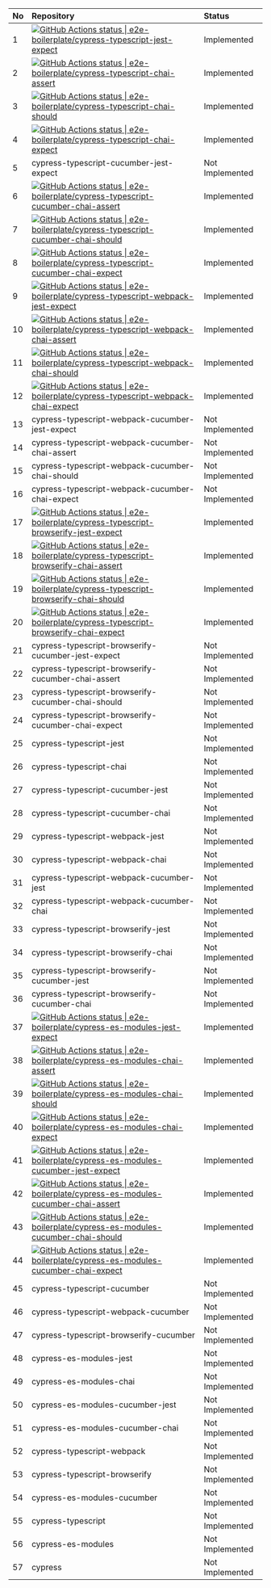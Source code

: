 | No | Repository                                                                                                                                                                                                                                                                                                                                                                       | Status          |
| :- | :------------------------------------------------------------------------------------------------------------------------------------------------------------------------------------------------------------------------------------------------------------------------------------------------------------------------------------------------------------------------------- | :-------------- |
| 1  | [![GitHub Actions status &#124; e2e-boilerplate/cypress-typescript-jest-expect](https://github.com/e2e-boilerplate/cypress-typescript-jest-expect/workflows/cypress-typescript-jest-expect/badge.svg)](https://github.com/e2e-boilerplate/cypress-typescript-jest-expect/actions?workflow=cypress-typescript-jest-expect)                                                        | Implemented     |
| 2  | [![GitHub Actions status &#124; e2e-boilerplate/cypress-typescript-chai-assert](https://github.com/e2e-boilerplate/cypress-typescript-chai-assert/workflows/cypress-typescript-chai-assert/badge.svg)](https://github.com/e2e-boilerplate/cypress-typescript-chai-assert/actions?workflow=cypress-typescript-chai-assert)                                                        | Implemented     |
| 3  | [![GitHub Actions status &#124; e2e-boilerplate/cypress-typescript-chai-should](https://github.com/e2e-boilerplate/cypress-typescript-chai-should/workflows/cypress-typescript-chai-should/badge.svg)](https://github.com/e2e-boilerplate/cypress-typescript-chai-should/actions?workflow=cypress-typescript-chai-should)                                                        | Implemented     |
| 4  | [![GitHub Actions status &#124; e2e-boilerplate/cypress-typescript-chai-expect](https://github.com/e2e-boilerplate/cypress-typescript-chai-expect/workflows/cypress-typescript-chai-expect/badge.svg)](https://github.com/e2e-boilerplate/cypress-typescript-chai-expect/actions?workflow=cypress-typescript-chai-expect)                                                        | Implemented     |
| 5  | cypress-typescript-cucumber-jest-expect                                                                                                                                                                                                                                                                                                                                          | Not Implemented |
| 6  | [![GitHub Actions status &#124; e2e-boilerplate/cypress-typescript-cucumber-chai-assert](https://github.com/e2e-boilerplate/cypress-typescript-cucumber-chai-assert/workflows/cypress-typescript-cucumber-chai-assert/badge.svg)](https://github.com/e2e-boilerplate/cypress-typescript-cucumber-chai-assert/actions?workflow=cypress-typescript-cucumber-chai-assert)           | Implemented     |
| 7  | [![GitHub Actions status &#124; e2e-boilerplate/cypress-typescript-cucumber-chai-should](https://github.com/e2e-boilerplate/cypress-typescript-cucumber-chai-should/workflows/cypress-typescript-cucumber-chai-should/badge.svg)](https://github.com/e2e-boilerplate/cypress-typescript-cucumber-chai-should/actions?workflow=cypress-typescript-cucumber-chai-should)           | Implemented     |
| 8  | [![GitHub Actions status &#124; e2e-boilerplate/cypress-typescript-cucumber-chai-expect](https://github.com/e2e-boilerplate/cypress-typescript-cucumber-chai-expect/workflows/cypress-typescript-cucumber-chai-expect/badge.svg)](https://github.com/e2e-boilerplate/cypress-typescript-cucumber-chai-expect/actions?workflow=cypress-typescript-cucumber-chai-expect)           | Implemented     |
| 9  | [![GitHub Actions status &#124; e2e-boilerplate/cypress-typescript-webpack-jest-expect](https://github.com/e2e-boilerplate/cypress-typescript-webpack-jest-expect/workflows/cypress-typescript-webpack-jest-expect/badge.svg)](https://github.com/e2e-boilerplate/cypress-typescript-webpack-jest-expect/actions?workflow=cypress-typescript-webpack-jest-expect)                | Implemented     |
| 10 | [![GitHub Actions status &#124; e2e-boilerplate/cypress-typescript-webpack-chai-assert](https://github.com/e2e-boilerplate/cypress-typescript-webpack-chai-assert/workflows/cypress-typescript-webpack-chai-assert/badge.svg)](https://github.com/e2e-boilerplate/cypress-typescript-webpack-chai-assert/actions?workflow=cypress-typescript-webpack-chai-assert)                | Implemented     |
| 11 | [![GitHub Actions status &#124; e2e-boilerplate/cypress-typescript-webpack-chai-should](https://github.com/e2e-boilerplate/cypress-typescript-webpack-chai-should/workflows/cypress-typescript-webpack-chai-should/badge.svg)](https://github.com/e2e-boilerplate/cypress-typescript-webpack-chai-should/actions?workflow=cypress-typescript-webpack-chai-should)                | Implemented     |
| 12 | [![GitHub Actions status &#124; e2e-boilerplate/cypress-typescript-webpack-chai-expect](https://github.com/e2e-boilerplate/cypress-typescript-webpack-chai-expect/workflows/cypress-typescript-webpack-chai-expect/badge.svg)](https://github.com/e2e-boilerplate/cypress-typescript-webpack-chai-expect/actions?workflow=cypress-typescript-webpack-chai-expect)                | Implemented     |
| 13 | cypress-typescript-webpack-cucumber-jest-expect                                                                                                                                                                                                                                                                                                                                  | Not Implemented |
| 14 | cypress-typescript-webpack-cucumber-chai-assert                                                                                                                                                                                                                                                                                                                                  | Not Implemented |
| 15 | cypress-typescript-webpack-cucumber-chai-should                                                                                                                                                                                                                                                                                                                                  | Not Implemented |
| 16 | cypress-typescript-webpack-cucumber-chai-expect                                                                                                                                                                                                                                                                                                                                  | Not Implemented |
| 17 | [![GitHub Actions status &#124; e2e-boilerplate/cypress-typescript-browserify-jest-expect](https://github.com/e2e-boilerplate/cypress-typescript-browserify-jest-expect/workflows/cypress-typescript-browserify-jest-expect/badge.svg)](https://github.com/e2e-boilerplate/cypress-typescript-browserify-jest-expect/actions?workflow=cypress-typescript-browserify-jest-expect) | Implemented     |
| 18 | [![GitHub Actions status &#124; e2e-boilerplate/cypress-typescript-browserify-chai-assert](https://github.com/e2e-boilerplate/cypress-typescript-browserify-chai-assert/workflows/cypress-typescript-browserify-chai-assert/badge.svg)](https://github.com/e2e-boilerplate/cypress-typescript-browserify-chai-assert/actions?workflow=cypress-typescript-browserify-chai-assert) | Implemented     |
| 19 | [![GitHub Actions status &#124; e2e-boilerplate/cypress-typescript-browserify-chai-should](https://github.com/e2e-boilerplate/cypress-typescript-browserify-chai-should/workflows/cypress-typescript-browserify-chai-should/badge.svg)](https://github.com/e2e-boilerplate/cypress-typescript-browserify-chai-should/actions?workflow=cypress-typescript-browserify-chai-should) | Implemented     |
| 20 | [![GitHub Actions status &#124; e2e-boilerplate/cypress-typescript-browserify-chai-expect](https://github.com/e2e-boilerplate/cypress-typescript-browserify-chai-expect/workflows/cypress-typescript-browserify-chai-expect/badge.svg)](https://github.com/e2e-boilerplate/cypress-typescript-browserify-chai-expect/actions?workflow=cypress-typescript-browserify-chai-expect) | Implemented     |
| 21 | cypress-typescript-browserify-cucumber-jest-expect                                                                                                                                                                                                                                                                                                                               | Not Implemented |
| 22 | cypress-typescript-browserify-cucumber-chai-assert                                                                                                                                                                                                                                                                                                                               | Not Implemented |
| 23 | cypress-typescript-browserify-cucumber-chai-should                                                                                                                                                                                                                                                                                                                               | Not Implemented |
| 24 | cypress-typescript-browserify-cucumber-chai-expect                                                                                                                                                                                                                                                                                                                               | Not Implemented |
| 25 | cypress-typescript-jest                                                                                                                                                                                                                                                                                                                                                          | Not Implemented |
| 26 | cypress-typescript-chai                                                                                                                                                                                                                                                                                                                                                          | Not Implemented |
| 27 | cypress-typescript-cucumber-jest                                                                                                                                                                                                                                                                                                                                                 | Not Implemented |
| 28 | cypress-typescript-cucumber-chai                                                                                                                                                                                                                                                                                                                                                 | Not Implemented |
| 29 | cypress-typescript-webpack-jest                                                                                                                                                                                                                                                                                                                                                  | Not Implemented |
| 30 | cypress-typescript-webpack-chai                                                                                                                                                                                                                                                                                                                                                  | Not Implemented |
| 31 | cypress-typescript-webpack-cucumber-jest                                                                                                                                                                                                                                                                                                                                         | Not Implemented |
| 32 | cypress-typescript-webpack-cucumber-chai                                                                                                                                                                                                                                                                                                                                         | Not Implemented |
| 33 | cypress-typescript-browserify-jest                                                                                                                                                                                                                                                                                                                                               | Not Implemented |
| 34 | cypress-typescript-browserify-chai                                                                                                                                                                                                                                                                                                                                               | Not Implemented |
| 35 | cypress-typescript-browserify-cucumber-jest                                                                                                                                                                                                                                                                                                                                      | Not Implemented |
| 36 | cypress-typescript-browserify-cucumber-chai                                                                                                                                                                                                                                                                                                                                      | Not Implemented |
| 37 | [![GitHub Actions status &#124; e2e-boilerplate/cypress-es-modules-jest-expect](https://github.com/e2e-boilerplate/cypress-es-modules-jest-expect/workflows/cypress-es-modules-jest-expect/badge.svg)](https://github.com/e2e-boilerplate/cypress-es-modules-jest-expect/actions?workflow=cypress-es-modules-jest-expect)                                                        | Implemented     |
| 38 | [![GitHub Actions status &#124; e2e-boilerplate/cypress-es-modules-chai-assert](https://github.com/e2e-boilerplate/cypress-es-modules-chai-assert/workflows/cypress-es-modules-chai-assert/badge.svg)](https://github.com/e2e-boilerplate/cypress-es-modules-chai-assert/actions?workflow=cypress-es-modules-chai-assert)                                                        | Implemented     |
| 39 | [![GitHub Actions status &#124; e2e-boilerplate/cypress-es-modules-chai-should](https://github.com/e2e-boilerplate/cypress-es-modules-chai-should/workflows/cypress-es-modules-chai-should/badge.svg)](https://github.com/e2e-boilerplate/cypress-es-modules-chai-should/actions?workflow=cypress-es-modules-chai-should)                                                        | Implemented     |
| 40 | [![GitHub Actions status &#124; e2e-boilerplate/cypress-es-modules-chai-expect](https://github.com/e2e-boilerplate/cypress-es-modules-chai-expect/workflows/cypress-es-modules-chai-expect/badge.svg)](https://github.com/e2e-boilerplate/cypress-es-modules-chai-expect/actions?workflow=cypress-es-modules-chai-expect)                                                        | Implemented     |
| 41 | [![GitHub Actions status &#124; e2e-boilerplate/cypress-es-modules-cucumber-jest-expect](https://github.com/e2e-boilerplate/cypress-es-modules-cucumber-jest-expect/workflows/cypress-es-modules-cucumber-jest-expect/badge.svg)](https://github.com/e2e-boilerplate/cypress-es-modules-cucumber-jest-expect/actions?workflow=cypress-es-modules-cucumber-jest-expect)           | Implemented     |
| 42 | [![GitHub Actions status &#124; e2e-boilerplate/cypress-es-modules-cucumber-chai-assert](https://github.com/e2e-boilerplate/cypress-es-modules-cucumber-chai-assert/workflows/cypress-es-modules-cucumber-chai-assert/badge.svg)](https://github.com/e2e-boilerplate/cypress-es-modules-cucumber-chai-assert/actions?workflow=cypress-es-modules-cucumber-chai-assert)           | Implemented     |
| 43 | [![GitHub Actions status &#124; e2e-boilerplate/cypress-es-modules-cucumber-chai-should](https://github.com/e2e-boilerplate/cypress-es-modules-cucumber-chai-should/workflows/cypress-es-modules-cucumber-chai-should/badge.svg)](https://github.com/e2e-boilerplate/cypress-es-modules-cucumber-chai-should/actions?workflow=cypress-es-modules-cucumber-chai-should)           | Implemented     |
| 44 | [![GitHub Actions status &#124; e2e-boilerplate/cypress-es-modules-cucumber-chai-expect](https://github.com/e2e-boilerplate/cypress-es-modules-cucumber-chai-expect/workflows/cypress-es-modules-cucumber-chai-expect/badge.svg)](https://github.com/e2e-boilerplate/cypress-es-modules-cucumber-chai-expect/actions?workflow=cypress-es-modules-cucumber-chai-expect)           | Implemented     |
| 45 | cypress-typescript-cucumber                                                                                                                                                                                                                                                                                                                                                      | Not Implemented |
| 46 | cypress-typescript-webpack-cucumber                                                                                                                                                                                                                                                                                                                                              | Not Implemented |
| 47 | cypress-typescript-browserify-cucumber                                                                                                                                                                                                                                                                                                                                           | Not Implemented |
| 48 | cypress-es-modules-jest                                                                                                                                                                                                                                                                                                                                                          | Not Implemented |
| 49 | cypress-es-modules-chai                                                                                                                                                                                                                                                                                                                                                          | Not Implemented |
| 50 | cypress-es-modules-cucumber-jest                                                                                                                                                                                                                                                                                                                                                 | Not Implemented |
| 51 | cypress-es-modules-cucumber-chai                                                                                                                                                                                                                                                                                                                                                 | Not Implemented |
| 52 | cypress-typescript-webpack                                                                                                                                                                                                                                                                                                                                                       | Not Implemented |
| 53 | cypress-typescript-browserify                                                                                                                                                                                                                                                                                                                                                    | Not Implemented |
| 54 | cypress-es-modules-cucumber                                                                                                                                                                                                                                                                                                                                                      | Not Implemented |
| 55 | cypress-typescript                                                                                                                                                                                                                                                                                                                                                               | Not Implemented |
| 56 | cypress-es-modules                                                                                                                                                                                                                                                                                                                                                               | Not Implemented |
| 57 | cypress                                                                                                                                                                                                                                                                                                                                                                          | Not Implemented |
